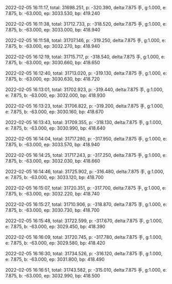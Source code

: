 2022-02-05 16:11:17, total: 31698.251, p: -320.390, delta:7.875 手, g:1.000, e: 7.875, b: -63.000, ep: 3033.530, bp: 419.240

2022-02-05 16:11:38, total: 31712.733, p: -318.520, delta:7.875 手, g:1.000, e: 7.875, b: -63.000, ep: 3033.000, bp: 418.940

2022-02-05 16:11:58, total: 31707.146, p: -319.250, delta:7.875 手, g:1.000, e: 7.875, b: -63.000, ep: 3032.270, bp: 418.940

2022-02-05 16:12:19, total: 31715.717, p: -318.540, delta:7.875 手, g:1.000, e: 7.875, b: -63.000, ep: 3030.660, bp: 418.650

2022-02-05 16:12:40, total: 31713.020, p: -319.130, delta:7.875 手, g:1.000, e: 7.875, b: -63.000, ep: 3030.630, bp: 418.720

2022-02-05 16:13:01, total: 31702.923, p: -319.440, delta:7.875 手, g:1.000, e: 7.875, b: -63.000, ep: 3032.000, bp: 418.930

2022-02-05 16:13:23, total: 31706.822, p: -319.200, delta:7.875 手, g:1.000, e: 7.875, b: -63.000, ep: 3030.160, bp: 418.670

2022-02-05 16:13:43, total: 31709.355, p: -318.130, delta:7.875 手, g:1.000, e: 7.875, b: -63.000, ep: 3030.990, bp: 418.640

2022-02-05 16:14:04, total: 31717.280, p: -317.950, delta:7.875 手, g:1.000, e: 7.875, b: -63.000, ep: 3033.570, bp: 418.940

2022-02-05 16:14:25, total: 31717.243, p: -317.250, delta:7.875 手, g:1.000, e: 7.875, b: -63.000, ep: 3032.030, bp: 418.660

2022-02-05 16:14:46, total: 31725.902, p: -316.480, delta:7.875 手, g:1.000, e: 7.875, b: -63.000, ep: 3033.120, bp: 418.700

2022-02-05 16:15:07, total: 31720.351, p: -317.700, delta:7.875 手, g:1.000, e: 7.875, b: -63.000, ep: 3032.220, bp: 418.740

2022-02-05 16:15:27, total: 31710.906, p: -318.870, delta:7.875 手, g:1.000, e: 7.875, b: -63.000, ep: 3030.730, bp: 418.700

2022-02-05 16:15:48, total: 31722.599, p: -317.670, delta:7.875 手, g:1.000, e: 7.875, b: -63.000, ep: 3029.450, bp: 418.390

2022-02-05 16:16:09, total: 31720.745, p: -317.780, delta:7.875 手, g:1.000, e: 7.875, b: -63.000, ep: 3029.580, bp: 418.420

2022-02-05 16:16:30, total: 31734.526, p: -316.120, delta:7.875 手, g:1.000, e: 7.875, b: -63.000, ep: 3031.800, bp: 418.490

2022-02-05 16:16:51, total: 31743.582, p: -315.010, delta:7.875 手, g:1.000, e: 7.875, b: -63.000, ep: 3032.990, bp: 418.500